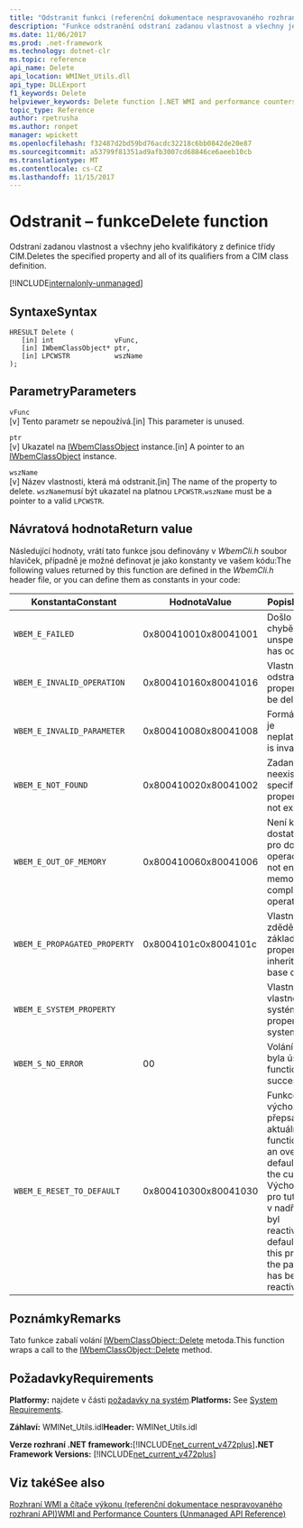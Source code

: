 ```yaml
---
title: "Odstranit funkci (referenční dokumentace nespravovaného rozhraní API)"
description: "Funkce odstranění odstraní zadanou vlastnost a všechny jeho kvalifikátory z definice třídy CIM."
ms.date: 11/06/2017
ms.prod: .net-framework
ms.technology: dotnet-clr
ms.topic: reference
api_name: Delete
api_location: WMINet_Utils.dll
api_type: DLLExport
f1_keywords: Delete
helpviewer_keywords: Delete function [.NET WMI and performance counters]
topic_type: Reference
author: rpetrusha
ms.author: ronpet
manager: wpickett
ms.openlocfilehash: f32487d2bd59bd76acdc32218c6bb0842de20e87
ms.sourcegitcommit: a53799f81351ad9afb3007cd68846ce6aeeb10cb
ms.translationtype: MT
ms.contentlocale: cs-CZ
ms.lasthandoff: 11/15/2017
---
```

# <a name="delete-function"></a><span data-ttu-id="6fa44-103">Odstranit – funkce</span><span class="sxs-lookup"><span data-stu-id="6fa44-103">Delete function</span></span>
<span data-ttu-id="6fa44-104">Odstraní zadanou vlastnost a všechny jeho kvalifikátory z definice třídy CIM.</span><span class="sxs-lookup"><span data-stu-id="6fa44-104">Deletes the specified property and all of its qualifiers from a CIM class definition.</span></span>

[!INCLUDE[internalonly-unmanaged](../../../../includes/internalonly-unmanaged.md)]
    
## <a name="syntax"></a><span data-ttu-id="6fa44-105">Syntaxe</span><span class="sxs-lookup"><span data-stu-id="6fa44-105">Syntax</span></span>  
  
```  
HRESULT Delete (
   [in] int               vFunc, 
   [in] IWbemClassObject* ptr, 
   [in] LPCWSTR           wszName 
); 
```  

## <a name="parameters"></a><span data-ttu-id="6fa44-106">Parametry</span><span class="sxs-lookup"><span data-stu-id="6fa44-106">Parameters</span></span>

`vFunc`  
<span data-ttu-id="6fa44-107">[v] Tento parametr se nepoužívá.</span><span class="sxs-lookup"><span data-stu-id="6fa44-107">[in] This parameter is unused.</span></span>

`ptr`  
<span data-ttu-id="6fa44-108">[v] Ukazatel na [IWbemClassObject](https://msdn.microsoft.com/library/aa391433%28v=vs.85%29.aspx) instance.</span><span class="sxs-lookup"><span data-stu-id="6fa44-108">[in] A pointer to an [IWbemClassObject](https://msdn.microsoft.com/library/aa391433%28v=vs.85%29.aspx) instance.</span></span>

`wszName`  
<span data-ttu-id="6fa44-109">[v] Název vlastnosti, která má odstranit.</span><span class="sxs-lookup"><span data-stu-id="6fa44-109">[in] The name of the property to delete.</span></span> <span data-ttu-id="6fa44-110">`wszName`musí být ukazatel na platnou `LPCWSTR`.</span><span class="sxs-lookup"><span data-stu-id="6fa44-110">`wszName` must be a pointer to a valid `LPCWSTR`.</span></span>

## <a name="return-value"></a><span data-ttu-id="6fa44-111">Návratová hodnota</span><span class="sxs-lookup"><span data-stu-id="6fa44-111">Return value</span></span>

<span data-ttu-id="6fa44-112">Následující hodnoty, vrátí tato funkce jsou definovány v *WbemCli.h* soubor hlaviček, případně je možné definovat je jako konstanty ve vašem kódu:</span><span class="sxs-lookup"><span data-stu-id="6fa44-112">The following values returned by this function are defined in the *WbemCli.h* header file, or you can define them as constants in your code:</span></span>

|<span data-ttu-id="6fa44-113">Konstanta</span><span class="sxs-lookup"><span data-stu-id="6fa44-113">Constant</span></span>  |<span data-ttu-id="6fa44-114">Hodnota</span><span class="sxs-lookup"><span data-stu-id="6fa44-114">Value</span></span>  |<span data-ttu-id="6fa44-115">Popis</span><span class="sxs-lookup"><span data-stu-id="6fa44-115">Description</span></span>  |
|---------|---------|---------|
| `WBEM_E_FAILED` | <span data-ttu-id="6fa44-116">0x80041001</span><span class="sxs-lookup"><span data-stu-id="6fa44-116">0x80041001</span></span> | <span data-ttu-id="6fa44-117">Došlo k neurčené chybě.</span><span class="sxs-lookup"><span data-stu-id="6fa44-117">An unspecified error has occurred.</span></span> |
| `WBEM_E_INVALID_OPERATION` | <span data-ttu-id="6fa44-118">0x80041016</span><span class="sxs-lookup"><span data-stu-id="6fa44-118">0x80041016</span></span> | <span data-ttu-id="6fa44-119">Vlastnost nelze odstranit.</span><span class="sxs-lookup"><span data-stu-id="6fa44-119">The property cannot be deleted.</span></span> |
| `WBEM_E_INVALID_PARAMETER` | <span data-ttu-id="6fa44-120">0x80041008</span><span class="sxs-lookup"><span data-stu-id="6fa44-120">0x80041008</span></span> | <span data-ttu-id="6fa44-121">Formát  `wszzName` je neplatný.</span><span class="sxs-lookup"><span data-stu-id="6fa44-121">`wszzName` is invalid.</span></span> |
| `WBEM_E_NOT_FOUND` | <span data-ttu-id="6fa44-122">0x80041002</span><span class="sxs-lookup"><span data-stu-id="6fa44-122">0x80041002</span></span> | <span data-ttu-id="6fa44-123">Zadaná vlastnost neexistuje.</span><span class="sxs-lookup"><span data-stu-id="6fa44-123">The specified property does not exist.</span></span> |
| `WBEM_E_OUT_OF_MEMORY` | <span data-ttu-id="6fa44-124">0x80041006</span><span class="sxs-lookup"><span data-stu-id="6fa44-124">0x80041006</span></span> | <span data-ttu-id="6fa44-125">Není k dispozici dostatek paměti pro dokončení operace.</span><span class="sxs-lookup"><span data-stu-id="6fa44-125">There is not enough memory to complete the operation.</span></span> |
| `WBEM_E_PROPAGATED_PROPERTY` | <span data-ttu-id="6fa44-126">0x8004101c</span><span class="sxs-lookup"><span data-stu-id="6fa44-126">0x8004101c</span></span> | <span data-ttu-id="6fa44-127">Vlastnost je zděděn ze základní třídy.</span><span class="sxs-lookup"><span data-stu-id="6fa44-127">The property is inherited from a base class.</span></span> |
| `WBEM_E_SYSTEM_PROPERTY` | | <span data-ttu-id="6fa44-128">Vlastnost je vlastnost systému.</span><span class="sxs-lookup"><span data-stu-id="6fa44-128">The property is a system property.</span></span> |
|`WBEM_S_NO_ERROR` | <span data-ttu-id="6fa44-129">0</span><span class="sxs-lookup"><span data-stu-id="6fa44-129">0</span></span> | <span data-ttu-id="6fa44-130">Volání funkce byla úspěšná.</span><span class="sxs-lookup"><span data-stu-id="6fa44-130">The function call was successful.</span></span>  |
| `WBEM_E_RESET_TO_DEFAULT` | <span data-ttu-id="6fa44-131">0x80041030</span><span class="sxs-lookup"><span data-stu-id="6fa44-131">0x80041030</span></span> | <span data-ttu-id="6fa44-132">Funkce odstranit výchozí hodnotu přepsání pro aktuální třídu.</span><span class="sxs-lookup"><span data-stu-id="6fa44-132">The function deleted an override default value for the current class.</span></span> <span data-ttu-id="6fa44-133">Výchozí hodnota pro tuto vlastnost v nadřazené třídě byl reactiviated.</span><span class="sxs-lookup"><span data-stu-id="6fa44-133">The default value for this property in the parent class has been reactiviated.</span></span> | 

## <a name="remarks"></a><span data-ttu-id="6fa44-134">Poznámky</span><span class="sxs-lookup"><span data-stu-id="6fa44-134">Remarks</span></span>

<span data-ttu-id="6fa44-135">Tato funkce zabalí volání [IWbemClassObject::Delete](https://msdn.microsoft.com/library/aa391438(v=vs.85).aspx) metoda.</span><span class="sxs-lookup"><span data-stu-id="6fa44-135">This function wraps a call to the [IWbemClassObject::Delete](https://msdn.microsoft.com/library/aa391438(v=vs.85).aspx) method.</span></span>

## <a name="requirements"></a><span data-ttu-id="6fa44-136">Požadavky</span><span class="sxs-lookup"><span data-stu-id="6fa44-136">Requirements</span></span>  
 <span data-ttu-id="6fa44-137">**Platformy:** najdete v části [požadavky na systém](../../../../docs/framework/get-started/system-requirements.md).</span><span class="sxs-lookup"><span data-stu-id="6fa44-137">**Platforms:** See [System Requirements](../../../../docs/framework/get-started/system-requirements.md).</span></span>  
  
 <span data-ttu-id="6fa44-138">**Záhlaví:** WMINet_Utils.idl</span><span class="sxs-lookup"><span data-stu-id="6fa44-138">**Header:** WMINet_Utils.idl</span></span>  
  
 <span data-ttu-id="6fa44-139">**Verze rozhraní .NET framework:**[!INCLUDE[net_current_v472plus](../../../../includes/net-current-v472plus.md)]</span><span class="sxs-lookup"><span data-stu-id="6fa44-139">**.NET Framework Versions:** [!INCLUDE[net_current_v472plus](../../../../includes/net-current-v472plus.md)]</span></span>  
  
## <a name="see-also"></a><span data-ttu-id="6fa44-140">Viz také</span><span class="sxs-lookup"><span data-stu-id="6fa44-140">See also</span></span>  
[<span data-ttu-id="6fa44-141">Rozhraní WMI a čítače výkonu (referenční dokumentace nespravovaného rozhraní API)</span><span class="sxs-lookup"><span data-stu-id="6fa44-141">WMI and Performance Counters (Unmanaged API Reference)</span></span>](index.md)
